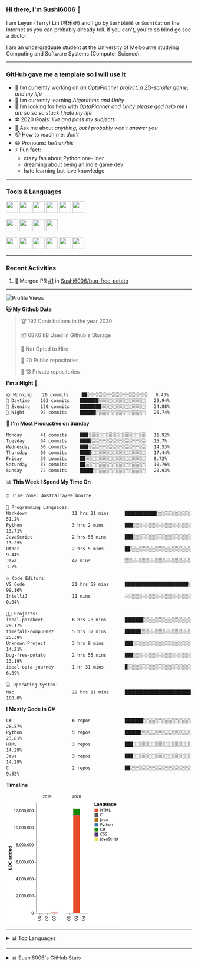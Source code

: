 ### Hi there, I'm Sushi6006 👋

<!--**Sushi6006/Sushi6006** is a ✨ _special_ ✨ repository because its `README.md` (this file) appears on your GitHub profile.-->

I am Leyan (Terry) Lin (林乐研) and I go by `Sushi6006` or `SushiCat` on the Internet as you can probably already tell. If you can't, you're so blind go see a doctor.

I am an undergraduate student at the University of Melbourne studying Computing and Software Systems (Computer Science). 

--- 

### GitHub gave me a template so I will use it
- 🔭 I’m currently working on *an OptaPlanner project, a 2D-scroller game, and my life*
- 🌱 I’m currently learning *Algorithms and Unity*
- 🤔 I’m looking for help with *OptaPlanner and Unity please god help me I am so so so stuck I hate my life*
- ⚽️ 2020 Goals: *live and pass my subjects*
- 💬 Ask me about *anything, but I probably won't answer you*
- 📫 How to reach me: *don't*
- 😄 Pronouns: *he/him/his*
- ⚡ Fun fact:
  - crazy fan about Python one-liner
  - dreaming about being an indie game dev
  - hate learning but love knowledge

---

### Tools & Languages
<p>
  <img height="32" width="32" src="https://cdn.jsdelivr.net/npm/simple-icons@v3/icons/apple.svg"/>
  <img height="32" width="32" src="https://cdn.jsdelivr.net/npm/simple-icons@v3/icons/visualstudiocode.svg"/>
  <img height="32" width="32" src="https://cdn.jsdelivr.net/npm/simple-icons@v3/icons/github.svg"/>
  <img height="32" width="32" src="https://cdn.jsdelivr.net/npm/simple-icons@v3/icons/git.svg"/>
  <img height="32" width="32" src="https://cdn.jsdelivr.net/npm/simple-icons@v3/icons/discord.svg"/>
  <img height="32" width="32" src="https://cdn.jsdelivr.net/npm/simple-icons@v3/icons/atom.svg"/>
</p>
<p>
  <img height="32" width="32" src="https://cdn.jsdelivr.net/npm/simple-icons@v3/icons/adobephotoshop.svg"/>
  <img height="32" width="32" src="https://cdn.jsdelivr.net/npm/simple-icons@v3/icons/adobexd.svg"/>
  <img height="32" width="32" src="https://cdn.jsdelivr.net/npm/simple-icons@v3/icons/vsco.svg"/>
  <img height="32" width="32" src="https://cdn.jsdelivr.net/npm/simple-icons@v3/icons/spotify.svg"/>
</p>
<p>
  <img height="32" width="32" src="https://cdn.jsdelivr.net/npm/simple-icons@v3/icons/python.svg"/>
  <img height="32" width="32" src="https://cdn.jsdelivr.net/npm/simple-icons@v3/icons/c.svg"/>
  <img height="32" width="32" src="https://cdn.jsdelivr.net/npm/simple-icons@v3/icons/csharp.svg"/>
  <img height="32" width="32" src="https://cdn.jsdelivr.net/npm/simple-icons@v3/icons/java.svg"/>
  <img height="32" width="32" src="https://cdn.jsdelivr.net/npm/simple-icons@v3/icons/markdown.svg"/>
  <img height="32" width="32" src="https://cdn.jsdelivr.net/npm/simple-icons@v3/icons/mysql.svg"/>
</p>

--- 

### Recent Activities
<!--START_SECTION:activity-->
1. 🎉 Merged PR [#1](https://github.com/Sushi6006/bug-free-potato/pull/1) in [Sushi6006/bug-free-potato](https://github.com/Sushi6006/bug-free-potato)
<!--END_SECTION:activity-->

---

<!--START_SECTION:waka-->
![Profile Views](http://img.shields.io/badge/Profile%20Views-13-blue)

**🐱 My Github Data** 

> 🏆 192 Contributions in the year 2020
 > 
> 📦 687.6 kB Used in Github's Storage 
 > 
> 🚫 Not Opted to Hire
 > 
> 📜 20 Public repositories
 > 
> 🔑 13 Private repositories 

**I'm a Night 🦉** 

```text
🌞 Morning    29 commits     ██░░░░░░░░░░░░░░░░░░░░░░░   8.43% 
🌆 Daytime    103 commits    ███████░░░░░░░░░░░░░░░░░░   29.94% 
🌃 Evening    120 commits    ████████░░░░░░░░░░░░░░░░░   34.88% 
🌙 Night      92 commits     ██████░░░░░░░░░░░░░░░░░░░   26.74%

```
📅 **I'm Most Productive on Sunday** 

```text
Monday       41 commits     ███░░░░░░░░░░░░░░░░░░░░░░   11.92% 
Tuesday      54 commits     ████░░░░░░░░░░░░░░░░░░░░░   15.7% 
Wednesday    50 commits     ███░░░░░░░░░░░░░░░░░░░░░░   14.53% 
Thursday     60 commits     ████░░░░░░░░░░░░░░░░░░░░░   17.44% 
Friday       30 commits     ██░░░░░░░░░░░░░░░░░░░░░░░   8.72% 
Saturday     37 commits     ██░░░░░░░░░░░░░░░░░░░░░░░   10.76% 
Sunday       72 commits     █████░░░░░░░░░░░░░░░░░░░░   20.93%

```


📊 **This Week I Spend My Time On** 

```text
⌚︎ Time zone: Australia/Melbourne

💬 Programming Languages: 
Markdown                 11 hrs 21 mins      ████████████░░░░░░░░░░░░░   51.2% 
Python                   3 hrs 2 mins        ███░░░░░░░░░░░░░░░░░░░░░░   13.71% 
JavaScript               2 hrs 56 mins       ███░░░░░░░░░░░░░░░░░░░░░░   13.29% 
Other                    2 hrs 5 mins        ██░░░░░░░░░░░░░░░░░░░░░░░   9.44% 
Java                     42 mins             ░░░░░░░░░░░░░░░░░░░░░░░░░   3.2%

🔥 Code Editors: 
VS Code                  21 hrs 59 mins      ████████████████████████░   99.16% 
IntelliJ                 11 mins             ░░░░░░░░░░░░░░░░░░░░░░░░░   0.84%

🐱‍💻 Projects: 
ideal-parakeet           6 hrs 28 mins       ███████░░░░░░░░░░░░░░░░░░   29.17% 
timefall-comp30022       5 hrs 37 mins       ██████░░░░░░░░░░░░░░░░░░░   25.39% 
Unknown Project          3 hrs 9 mins        ███░░░░░░░░░░░░░░░░░░░░░░   14.21% 
bug-free-potato          2 hrs 55 mins       ███░░░░░░░░░░░░░░░░░░░░░░   13.19% 
ideal-opta-journey       1 hr 31 mins        █░░░░░░░░░░░░░░░░░░░░░░░░   6.89%

💻 Operating System: 
Mac                      22 hrs 11 mins      █████████████████████████   100.0%

```

**I Mostly Code in C#** 

```text
C#                       6 repos             ███████░░░░░░░░░░░░░░░░░░   28.57% 
Python                   5 repos             ██████░░░░░░░░░░░░░░░░░░░   23.81% 
HTML                     3 repos             ███░░░░░░░░░░░░░░░░░░░░░░   14.29% 
Java                     3 repos             ███░░░░░░░░░░░░░░░░░░░░░░   14.29% 
C                        2 repos             ██░░░░░░░░░░░░░░░░░░░░░░░   9.52%

```


**Timeline**

![Chart not found](https://github.com/Sushi6006/Sushi6006/blob/master/charts/bar_graph.png) 


<!--END_SECTION:waka-->


<!--
---

### Spotify Now Playing
<img src="https://novatorem-eight-fawn.vercel.app/api/spotify" alt="Sushi6006 Spotify Playing" width="350"/>
-->

--- 

<details>
  <summary>📊 Top Languages</summary>
  <br>
  <img src="https://github-readme-stats.vercel.app/api/top-langs/?username=sushi6006&layout=compact" alt="Top Langs">
</details>

---

<details>
  <summary>📊 Sushi6006's GitHub Stats</summary>
  <br>
  <img alt="Sushi6006's Github Stats" src="https://github-readme-stats.sushi6006.vercel.app/api?username=Sushi6006&show_icons=true"/>
</details>
  


